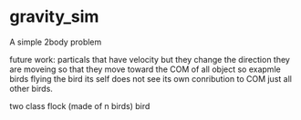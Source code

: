 # gravity_sim
A simple 2body problem

future work:
particals that have velocity
but they change the direction they are moveing so that they move toward the COM of all object
so exapmle birds flying 
   the bird its self does not see its own conribution to COM just all other birds.

two class 
   flock (made of n birds)
   bird
